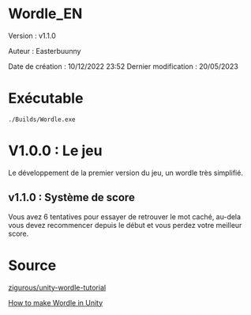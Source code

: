 # Wordle_EN

 Version : v1.1.0
 
 Auteur : Easterbuunny
 
 Date de création : 10/12/2022 23:52
 Dernier modification : 20/05/2023

 # Exécutable 

```./Builds/Wordle.exe```

# V1.0.0 : Le jeu

Le développement de la premier version du jeu, un wordle très simplifié.

## v1.1.0 : Système de score

Vous avez 6 tentatives pour essayer de retrouver le mot caché, au-dela vous devez recommencer depuis le début et vous perdez votre meilleur score.

# Source

[zigurous/unity-wordle-tutorial](https://github.com/zigurous/unity-wordle-tutorial)

[How to make Wordle in Unity](https://www.youtube.com/watch?v=Tbcgqz5lM38&ab_channel=Zigurous)
